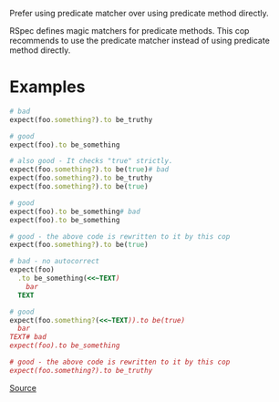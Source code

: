 
Prefer using predicate matcher over using predicate method directly.

RSpec defines magic matchers for predicate methods.
This cop recommends to use the predicate matcher instead of using
predicate method directly.

# Examples

```ruby
# bad
expect(foo.something?).to be_truthy

# good
expect(foo).to be_something

# also good - It checks "true" strictly.
expect(foo.something?).to be(true)# bad
expect(foo.something?).to be_truthy
expect(foo.something?).to be(true)

# good
expect(foo).to be_something# bad
expect(foo).to be_something

# good - the above code is rewritten to it by this cop
expect(foo.something?).to be(true)

# bad - no autocorrect
expect(foo)
  .to be_something(<<~TEXT)
    bar
  TEXT

# good
expect(foo.something?(<<~TEXT)).to be(true)
  bar
TEXT# bad
expect(foo).to be_something

# good - the above code is rewritten to it by this cop
expect(foo.something?).to be_truthy
```

[Source](http://www.rubydoc.info/gems/rubocop/RuboCop/Cop/RSpec/PredicateMatcher)